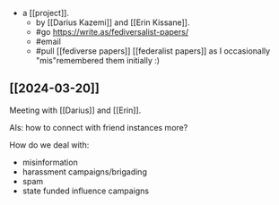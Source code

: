 - a [[project]].
  - by [[Darius Kazemi]] and [[Erin Kissane]].
  - #go https://write.as/fediversalist-papers/
  - #email <hidden>
  - #pull [[fediverse papers]] [[federalist papers]] as I occasionally "mis"remembered them initially :)

## [[2024-03-20]]
Meeting with [[Darius]] and [[Erin]].

AIs: how to connect with friend instances more?

How do we deal with:

- misinformation
- harassment campaigns/brigading
- spam
- state funded influence campaigns
